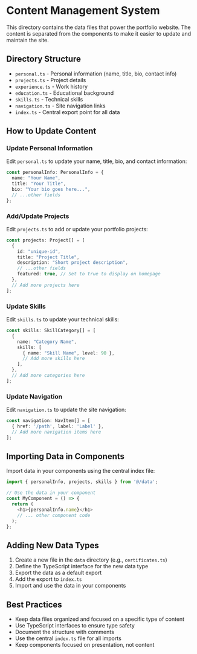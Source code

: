 # Content Management System

This directory contains the data files that power the portfolio website. The content is separated from the components to make it easier to update and maintain the site.

## Directory Structure

- `personal.ts` - Personal information (name, title, bio, contact info)
- `projects.ts` - Project details
- `experience.ts` - Work history
- `education.ts` - Educational background
- `skills.ts` - Technical skills
- `navigation.ts` - Site navigation links
- `index.ts` - Central export point for all data

## How to Update Content

### Update Personal Information

Edit `personal.ts` to update your name, title, bio, and contact information:

```typescript
const personalInfo: PersonalInfo = {
  name: "Your Name",
  title: "Your Title",
  bio: "Your bio goes here...",
  // ...other fields
};
```

### Add/Update Projects

Edit `projects.ts` to add or update your portfolio projects:

```typescript
const projects: Project[] = [
  {
    id: "unique-id",
    title: "Project Title",
    description: "Short project description",
    // ...other fields
    featured: true, // Set to true to display on homepage
  },
  // Add more projects here
];
```

### Update Skills

Edit `skills.ts` to update your technical skills:

```typescript
const skills: SkillCategory[] = [
  {
    name: "Category Name",
    skills: [
      { name: "Skill Name", level: 90 },
      // Add more skills here
    ],
  },
  // Add more categories here
];
```

### Update Navigation

Edit `navigation.ts` to update the site navigation:

```typescript
const navigation: NavItem[] = [
  { href: '/path', label: 'Label' },
  // Add more navigation items here
];
```

## Importing Data in Components

Import data in your components using the central index file:

```typescript
import { personalInfo, projects, skills } from '@/data';

// Use the data in your component
const MyComponent = () => {
  return (
    <h1>{personalInfo.name}</h1>
    // ... other component code
  );
};
```

## Adding New Data Types

1. Create a new file in the `data` directory (e.g., `certificates.ts`)
2. Define the TypeScript interface for the new data type
3. Export the data as a default export
4. Add the export to `index.ts`
5. Import and use the data in your components

## Best Practices

- Keep data files organized and focused on a specific type of content
- Use TypeScript interfaces to ensure type safety
- Document the structure with comments
- Use the central `index.ts` file for all imports
- Keep components focused on presentation, not content 